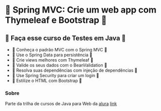 # :maple_leaf: Spring MVC: Crie um web app com Thymeleaf e Bootstrap :maple_leaf:


## :maple_leaf: Faça esse curso de Testes em Java :maple_leaf:

- :fallen_leaf: Conheça o padrão MVC com o Spring MVC :fallen_leaf:
- :fallen_leaf: Use o Spring Data para persistência :fallen_leaf:
- :fallen_leaf: Crie views melhores com Thymeleaf :fallen_leaf:
- :fallen_leaf: Valide os seus dados com o BeanValidation :fallen_leaf:
- :fallen_leaf: Resolva suas dependências com injeção de dependências :fallen_leaf:
- :fallen_leaf: Use Spring Security para criar um login :fallen_leaf:
- :fallen_leaf: Estilize o HTML com Bootstrap :fallen_leaf:


### Sobre
Parte da trilha de cursos de Java para Web da [alura](https://cursos.alura.com.br)
[link](https://cursos.alura.com.br/course/spring-mvc-thymeleaf-bootstrap)

